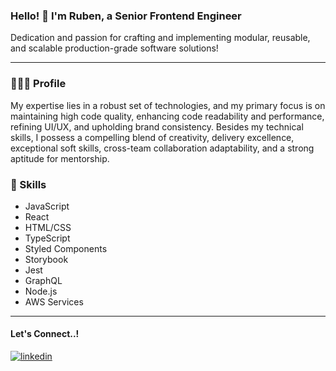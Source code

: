 ### Hello! 👋 I'm Ruben, a Senior Frontend Engineer
Dedication and passion for crafting and implementing modular, reusable, and scalable production-grade software solutions!

------

### 👨🏻‍💻 Profile
My expertise lies in a robust set of technologies, and my primary focus is on maintaining high code quality, enhancing code readability and performance, refining UI/UX, and upholding brand consistency.
Besides my technical skills, I possess a compelling blend of creativity, delivery excellence, exceptional soft skills, cross-team collaboration adaptability, and a strong aptitude for mentorship.


### 🧠 Skills
- JavaScript
- React
- HTML/CSS
- TypeScript
- Styled Components
- Storybook
- Jest
- GraphQL
- Node.js
- AWS Services
------
#### Let's Connect..! 
<a href="https://www.linkedin.com/in/ruben-flores-2a91b694/" target="_blank"> <img src="https://img.shields.io/badge/Ruben-%2300acee.svg?color=2466c2&style=for-the-badge&logo=linkedin&logoColor=white" alt=linkedin /></a>
